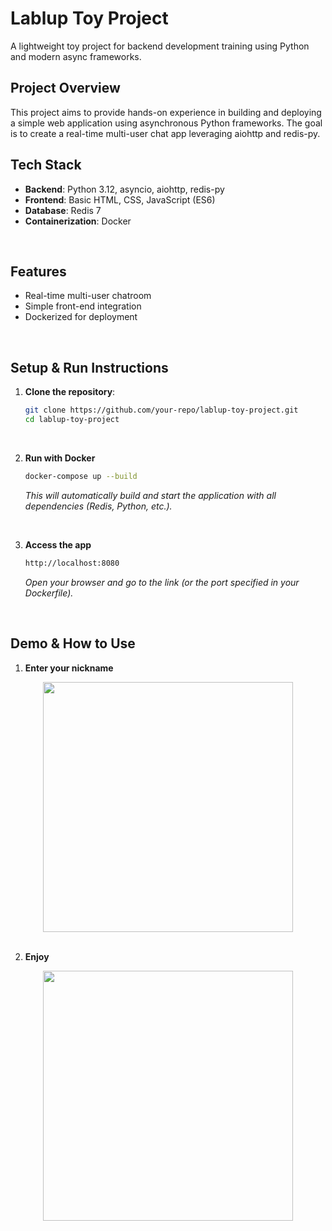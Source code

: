 # Lablup Toy Project
A lightweight toy project for backend development training using Python and modern async frameworks.

## Project Overview
This project aims to provide hands-on experience in building and deploying a simple web application using asynchronous Python frameworks. The goal is to create a real-time multi-user chat app leveraging aiohttp and redis-py.
<br>

## Tech Stack
- **Backend**: Python 3.12, asyncio, aiohttp, redis-py
- **Frontend**: Basic HTML, CSS, JavaScript (ES6)
- **Database**: Redis 7
- **Containerization**: Docker
<br>

## Features
- Real-time multi-user chatroom
- Simple front-end integration
- Dockerized for deployment
<br>

## Setup & Run Instructions
1. **Clone the repository**:
   ```bash
   git clone https://github.com/your-repo/lablup-toy-project.git
   cd lablup-toy-project
   ```
<br>

2. **Run with Docker**
   ```bash
   docker-compose up --build
   ```
   *This will automatically build and start the application with all dependencies (Redis, Python, etc.).*
<br>

3. **Access the app**
   ```bash
   http://localhost:8080
   ```
   *Open your browser and go to the link (or the port specified in your Dockerfile).*
<br>

## Demo & How to Use
1. **Enter your nickname**
<div align="center">
    <img src="https://github.com/user-attachments/assets/1dcacc9d-ed5e-4959-8942-3711e0dc2ac0" width="400">
</div>
<br>

2. **Enjoy**
<div align="center">
    <img src="https://github.com/user-attachments/assets/92d2b560-ac4a-473d-b59b-49049d883898" width="400">
</div>
